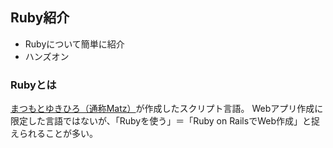 ## Ruby紹介
* Rubyについて簡単に紹介
* ハンズオン

### Rubyとは
[まつもとゆきひろ（通称Matz）](http://ja.wikipedia.org/wiki/%E3%81%BE%E3%81%A4%E3%82%82%E3%81%A8%E3%82%86%E3%81%8D%E3%81%B2%E3%82%8D)が作成したスクリプト言語。
Webアプリ作成に限定した言語ではないが、「Rubyを使う」＝「Ruby on RailsでWeb作成」と捉えられることが多い。
